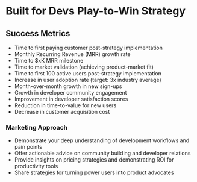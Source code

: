 # Built for Devs Play-to-Win Strategy

## Success Metrics

- Time to first paying customer post-strategy implementation
- Monthly Recurring Revenue (MRR) growth rate
- Time to $xK MRR milestone
- Time to market validation (achieving product-market fit)
- Time to first 100 active users post-strategy implementation
- Increase in user adoption rate (target: 3x industry average)
- Month-over-month growth in new sign-ups
- Growth in developer community engagement
- Improvement in developer satisfaction scores
- Reduction in time-to-value for new users
- Decrease in customer acquisition cost

### Marketing Approach

- Demonstrate your deep understanding of development workflows and pain points
- Offer actionable advice on community building and developer relations
- Provide insights on pricing strategies and demonstrating ROI for productivity tools
- Share strategies for turning power users into product advocates
